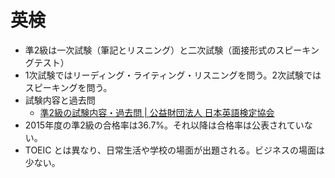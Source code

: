 # 英検

- 準2級は一次試験（筆記とリスニング）と二次試験（面接形式のスピーキングテスト）
- 1次試験ではリーディング・ライティング・リスニングを問う。2次試験ではスピーキングを問う。
- 試験内容と過去問
    - [準2級の試験内容・過去問 | 公益財団法人 日本英語検定協会](https://www.eiken.or.jp/eiken/exam/grade_p2/)
- 2015年度の準2級の合格率は36.7%。それ以降は合格率は公表されていない。
- TOEIC とは異なり、日常生活や学校の場面が出題される。ビジネスの場面は少ない。